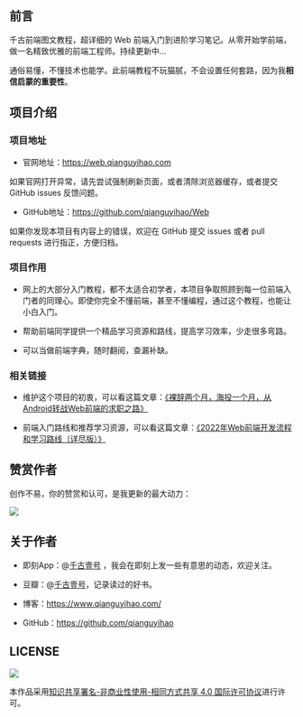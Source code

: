 
## 前言

千古前端图文教程，超详细的 Web 前端入门到进阶学习笔记。从零开始学前端，做一名精致优雅的前端工程师。持续更新中...

通俗易懂，不懂技术也能学。此前端教程不玩猫腻，不会设置任何套路，因为我**相信启蒙的重要性**。


## 项目介绍

### 项目地址

- 官网地址：<https://web.qianguyihao.com>

如果官网打开异常，请先尝试强制刷新页面，或者清除浏览器缓存，或者提交 GitHub issues 反馈问题。

- GitHub地址：<https://github.com/qianguyihao/Web>

如果你发现本项目有内容上的错误，欢迎在 GitHub 提交 issues 或者 pull requests 进行指正，方便归档。

### 项目作用

- 网上的大部分入门教程，都不太适合初学者，本项目争取照顾到每一位前端入门者的同理心。即使你完全不懂前端，甚至不懂编程，通过这个教程，也能让小白入门。

- 帮助前端同学提供一个精品学习资源和路线，提高学习效率，少走很多弯路。

- 可以当做前端字典，随时翻阅，查漏补缺。

### 相关链接

- 维护这个项目的初衷，可以看这篇文章：[《裸辞两个月，海投一个月，从Android转战Web前端的求职之路》](https://www.cnblogs.com/qianguyihao/p/8732781.html)

- 前端入门路线和推荐学习资源，可以看这篇文章：[《2022年Web前端开发流程和学习路线（详尽版）》](https://www.cnblogs.com/qianguyihao/p/16370961.html)

## 赞赏作者

创作不易，你的赞赏和认可，是我更新的最大动力：

![](https://img.smyhvae.com/20220401_1800.jpg)

## 关于作者

- 即刻App：@[千古壹号](https://web.okjike.com/u/smyhvae) ，我会在即刻上发一些有意思的动态，欢迎关注。

- 豆瓣：@[千古壹号](https://www.douban.com/people/smyhvae/)，记录读过的好书。

- 博客：<https://www.qianguyihao.com/>

- GitHub：<https://github.com/qianguyihao>

## LICENSE

![](http://img.smyhvae.com/20210331_CC-BY-NC-SA.png)

本作品采用[知识共享署名-非商业性使用-相同方式共享 4.0 国际许可协议](https://creativecommons.org/licenses/by-nc-sa/4.0/)进行许可。
